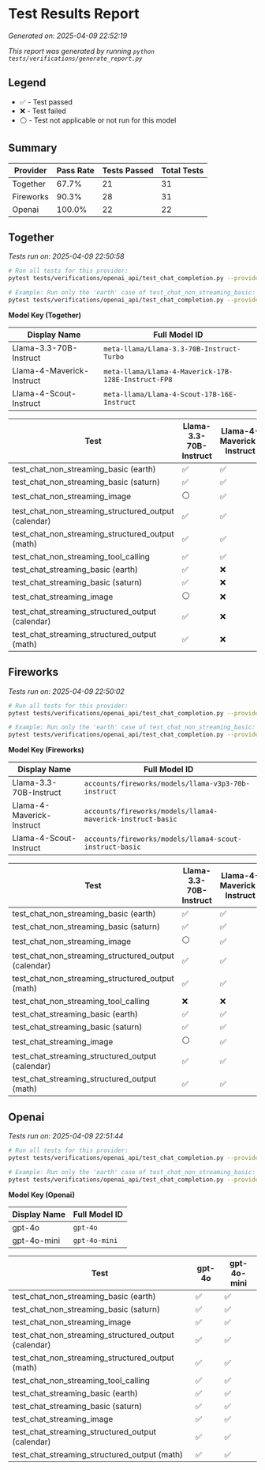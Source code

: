 # Test Results Report

*Generated on: 2025-04-09 22:52:19*

*This report was generated by running `python tests/verifications/generate_report.py`*

## Legend

- ✅ - Test passed
- ❌ - Test failed
- ⚪ - Test not applicable or not run for this model


## Summary

| Provider | Pass Rate | Tests Passed | Total Tests |
| --- | --- | --- | --- |
| Together | 67.7% | 21 | 31 |
| Fireworks | 90.3% | 28 | 31 |
| Openai | 100.0% | 22 | 22 |



## Together

*Tests run on: 2025-04-09 22:50:58*

```bash
# Run all tests for this provider:
pytest tests/verifications/openai_api/test_chat_completion.py --provider=together -v

# Example: Run only the 'earth' case of test_chat_non_streaming_basic:
pytest tests/verifications/openai_api/test_chat_completion.py --provider=together -k "test_chat_non_streaming_basic and earth"
```


**Model Key (Together)**

| Display Name | Full Model ID |
| --- | --- |
| Llama-3.3-70B-Instruct | `meta-llama/Llama-3.3-70B-Instruct-Turbo` |
| Llama-4-Maverick-Instruct | `meta-llama/Llama-4-Maverick-17B-128E-Instruct-FP8` |
| Llama-4-Scout-Instruct | `meta-llama/Llama-4-Scout-17B-16E-Instruct` |


| Test | Llama-3.3-70B-Instruct | Llama-4-Maverick-Instruct | Llama-4-Scout-Instruct |
| --- | --- | --- | --- |
| test_chat_non_streaming_basic (earth) | ✅ | ✅ | ✅ |
| test_chat_non_streaming_basic (saturn) | ✅ | ✅ | ✅ |
| test_chat_non_streaming_image | ⚪ | ✅ | ✅ |
| test_chat_non_streaming_structured_output (calendar) | ✅ | ✅ | ✅ |
| test_chat_non_streaming_structured_output (math) | ✅ | ✅ | ✅ |
| test_chat_non_streaming_tool_calling | ✅ | ✅ | ✅ |
| test_chat_streaming_basic (earth) | ✅ | ❌ | ❌ |
| test_chat_streaming_basic (saturn) | ✅ | ❌ | ❌ |
| test_chat_streaming_image | ⚪ | ❌ | ❌ |
| test_chat_streaming_structured_output (calendar) | ✅ | ❌ | ❌ |
| test_chat_streaming_structured_output (math) | ✅ | ❌ | ❌ |

## Fireworks

*Tests run on: 2025-04-09 22:50:02*

```bash
# Run all tests for this provider:
pytest tests/verifications/openai_api/test_chat_completion.py --provider=fireworks -v

# Example: Run only the 'earth' case of test_chat_non_streaming_basic:
pytest tests/verifications/openai_api/test_chat_completion.py --provider=fireworks -k "test_chat_non_streaming_basic and earth"
```


**Model Key (Fireworks)**

| Display Name | Full Model ID |
| --- | --- |
| Llama-3.3-70B-Instruct | `accounts/fireworks/models/llama-v3p3-70b-instruct` |
| Llama-4-Maverick-Instruct | `accounts/fireworks/models/llama4-maverick-instruct-basic` |
| Llama-4-Scout-Instruct | `accounts/fireworks/models/llama4-scout-instruct-basic` |


| Test | Llama-3.3-70B-Instruct | Llama-4-Maverick-Instruct | Llama-4-Scout-Instruct |
| --- | --- | --- | --- |
| test_chat_non_streaming_basic (earth) | ✅ | ✅ | ✅ |
| test_chat_non_streaming_basic (saturn) | ✅ | ✅ | ✅ |
| test_chat_non_streaming_image | ⚪ | ✅ | ✅ |
| test_chat_non_streaming_structured_output (calendar) | ✅ | ✅ | ✅ |
| test_chat_non_streaming_structured_output (math) | ✅ | ✅ | ✅ |
| test_chat_non_streaming_tool_calling | ❌ | ❌ | ❌ |
| test_chat_streaming_basic (earth) | ✅ | ✅ | ✅ |
| test_chat_streaming_basic (saturn) | ✅ | ✅ | ✅ |
| test_chat_streaming_image | ⚪ | ✅ | ✅ |
| test_chat_streaming_structured_output (calendar) | ✅ | ✅ | ✅ |
| test_chat_streaming_structured_output (math) | ✅ | ✅ | ✅ |

## Openai

*Tests run on: 2025-04-09 22:51:44*

```bash
# Run all tests for this provider:
pytest tests/verifications/openai_api/test_chat_completion.py --provider=openai -v

# Example: Run only the 'earth' case of test_chat_non_streaming_basic:
pytest tests/verifications/openai_api/test_chat_completion.py --provider=openai -k "test_chat_non_streaming_basic and earth"
```


**Model Key (Openai)**

| Display Name | Full Model ID |
| --- | --- |
| gpt-4o | `gpt-4o` |
| gpt-4o-mini | `gpt-4o-mini` |


| Test | gpt-4o | gpt-4o-mini |
| --- | --- | --- |
| test_chat_non_streaming_basic (earth) | ✅ | ✅ |
| test_chat_non_streaming_basic (saturn) | ✅ | ✅ |
| test_chat_non_streaming_image | ✅ | ✅ |
| test_chat_non_streaming_structured_output (calendar) | ✅ | ✅ |
| test_chat_non_streaming_structured_output (math) | ✅ | ✅ |
| test_chat_non_streaming_tool_calling | ✅ | ✅ |
| test_chat_streaming_basic (earth) | ✅ | ✅ |
| test_chat_streaming_basic (saturn) | ✅ | ✅ |
| test_chat_streaming_image | ✅ | ✅ |
| test_chat_streaming_structured_output (calendar) | ✅ | ✅ |
| test_chat_streaming_structured_output (math) | ✅ | ✅ |
